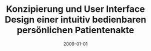 ---
abstract: ''
authors:
- Florian Mayrhuber
date: '2009-01-01'
featured: false
links:
- name: Publik
  url: https://publik.tuwien.ac.at/showentry.php?ID=183672&lang=2
publication_types:
- '7'
publishDate: '2009-01-01'
title: Konzipierung und User Interface Design einer intuitiv bedienbaren persönlichen
  Patientenakte
url_pdf: ''
---
